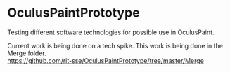 OculusPaintPrototype
====================

Testing different software technologies for possible use in OculusPaint.

Current work is being done on a tech spike. This work is being done in the Merge folder.  
https://github.com/rit-sse/OculusPaintPrototype/tree/master/Merge

